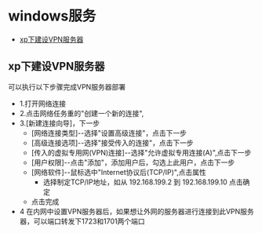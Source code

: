 # windows服务

 
<!-- vim-markdown-toc GFM -->
* [xp下建设VPN服务器](#xp下建设vpn服务器)

<!-- vim-markdown-toc -->
## xp下建设VPN服务器

可以执行以下步骤完成VPN服务器部署

* 1.打开网络连接
* 2.点击网络任务重的"创建一个新的连接",
* 3.[新建连接向导]，下一步
    * [网络连接类型]--选择"设置高级连接"，点击下一步
    * [高级连接选项]--选择"接受传入的连接"，点击下一步
    * [传入的虚拟专用网(VPN)连接]--选择"允许虚拟专用连接(A)",点击下一步
    * [用户权限]--点击"添加"，添加用户后，勾选上此用户，点击下一步
    * [网络软件]--鼠标选中"Internet协议后(TCP/IP)",点击属性
        * 选择制定TCP/IP地址，如从 192.168.199.2 到 192.168.199.10 点击确定
    * 点击完成
* 4 在内网中设置VPN服务器后，如果想让外网的服务器进行连接到此VPN服务器，可以端口转发下1723和1701两个端口

